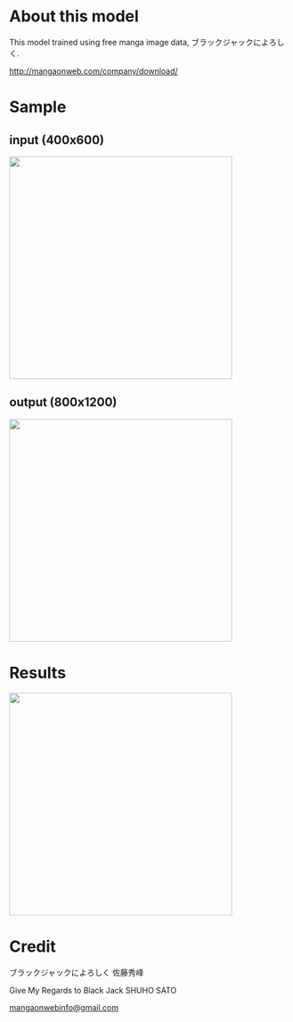 # About this model

This model trained using free manga image data, ブラックジャックによろしく.

http://mangaonweb.com/company/download/

# Sample

## input (400x600)
<img src="https://raw.githubusercontent.com/kenmaz/SRCNNKit/master/model/sample/bicubic.png" width="400" />

## output (800x1200)
<img src="https://raw.githubusercontent.com/kenmaz/SRCNNKit/master/model/sample/output.png" width="400" />

# Results

<img src="https://drive.google.com/file/d/11XXc7zO4eKmIK3kaq6EifsGJbjHTUHRU/view?usp=sharing" width="400" />


# Credit
ブラックジャックによろしく 佐藤秀峰

Give My Regards to Black Jack SHUHO SATO

mangaonwebinfo@gmail.com
